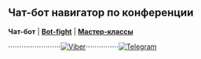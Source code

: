 ## Чат-бот навигатор по конференции
**Чат-бот** | **[Bot-fight](https://directumufa.github.io/ufadefconf/botfight)** | **[Мастер-классы](https://directumufa.github.io/ufadefconf/mclasses)**

⋅⋅⋅⋅⋅⋅⋅⋅⋅⋅⋅⋅⋅⋅⋅⋅⋅⋅⋅⋅⋅⋅⋅⋅[![Viber](https://directumufa.github.io/ufadefconf/viber.png)](viber://pa?chatURI=ufadevconf2018)⋅⋅⋅⋅⋅⋅⋅⋅⋅⋅⋅⋅⋅⋅⋅[![Telegram](https://directumufa.github.io/ufadefconf/telegram.png)](https://api.telegram.org/bot%3CTOKEN%3E/getMe)
